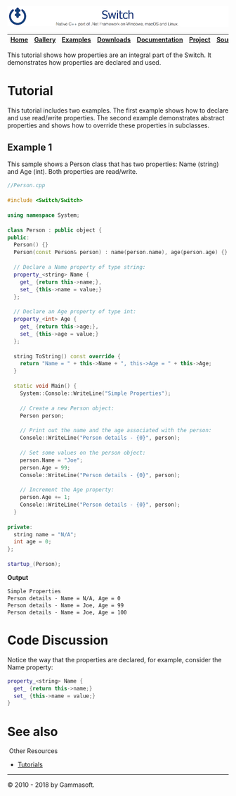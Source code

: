 ![Switch Header](Pictures/SwitchNativeC++port.png)

| [Home](Home.md) | [Gallery](Gallery.md) | [Examples](Examples.md) | [Downloads](Downloads.md) | [Documentation](Documentation.md) | [Project](https://sourceforge.net/projects/switchpro) | [Source](https://github.com/gammasoft71/switch) | [License](License.md) | [Contact](Contact.md) | [Gammasoft](https://gammasoft71.wixsite.com/gammasoft) |
|-----------------|-----------------------|-------------------------|-------------------------|-----------------------------------|-------------------------------------------------------|-------------------------------------------------|-----------------------|-----------------------|---------------------------------------------------------|

This tutorial shows how properties are an integral part of the Switch. It demonstrates how properties are declared and used.

# Tutorial

This tutorial includes two examples. The first example shows how to declare and use read/write properties. The second example demonstrates abstract properties and shows how to override these properties in subclasses.

## Example 1

This sample shows a Person class that has two properties: Name (string) and Age (int). Both properties are read/write.

```c++
//Person.cpp
 
#include <Switch/Switch>
 
using namespace System;
 
class Person : public object {
public:
  Person() {}
  Person(const Person& person) : name(person.name), age(person.age) {}
  
  // Declare a Name property of type string:
  property_<string> Name {
    get_ {return this->name;},
    set_ {this->name = value;}
  };
  
  // Declare an Age property of type int:
  property_<int> Age {
    get_ {return this->age;},
    set_ {this->age = value;}
  };
  
  string ToString() const override {
    return "Name = " + this->Name + ", this->Age = " + this->Age;
  }
  
  static void Main() {
    System::Console::WriteLine("Simple Properties");
    
    // Create a new Person object:
    Person person;
    
    // Print out the name and the age associated with the person:
    Console::WriteLine("Person details - {0}", person);
    
    // Set some values on the person object:
    person.Name = "Joe";
    person.Age = 99;
    Console::WriteLine("Person details - {0}", person);
    
    // Increment the Age property:
    person.Age += 1;
    Console::WriteLine("Person details - {0}", person);
  }
  
private:
  string name = "N/A";
  int age = 0;
};
 
startup_(Person);
```

**Output**

```
Simple Properties
Person details - Name = N/A, Age = 0
Person details - Name = Joe, Age = 99
Person details - Name = Joe, Age = 100
```

# Code Discussion

Notice the way that the properties are declared, for example, consider the Name property: 

```c++
property_<string> Name {
  get_ {return this->name;}
  set_ {this->name = value;}
}
```


# See also
​
Other Resources

* [Tutorials](Tutorials.md)

______________________________________________________________________________________________

© 2010 - 2018 by Gammasoft.
